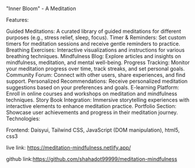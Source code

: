 "Inner Bloom" - A Meditation



Features:

Guided Meditations: A curated library of guided meditations for different purposes (e.g., stress relief, sleep, focus).
Timer & Reminders: Set custom timers for meditation sessions and receive gentle reminders to practice.
Breathing Exercises: Interactive visualizations and instructions for various breathing techniques.
Mindfulness Blog: Explore articles and insights on mindfulness, meditation, and mental well-being.
Progress Tracking: Monitor your meditation progress over time, track streaks, and set personal goals.
Community Forum: Connect with other users, share experiences, and find support.
Personalized Recommendations: Receive personalized meditation suggestions based on your preferences and goals.
E-learning Platform: Enroll in online courses and workshops on meditation and mindfulness techniques.
Story Book Integration: Immersive storytelling experiences with interactive elements to enhance meditation practice.
Portfolio Section: Showcase user achievements and progress in their meditation journey.
Technologies:

Frontend: Daisyui, Tailwind CSS, JavaScript (DOM manipulation), html5, css3


live link: https://meditation-mindfulness.netlify.app/

github  link:https://github.com/shahadot99999/meditation-mindfulness
